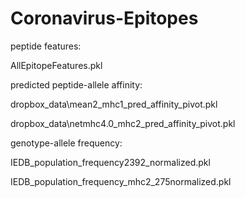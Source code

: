 # Coronavirus-Epitopes

peptide features:

AllEpitopeFeatures.pkl

predicted peptide-allele affinity:

dropbox_data\\mean2_mhc1_pred_affinity_pivot.pkl

dropbox_data\\netmhc4.0_mhc2_pred_affinity_pivot.pkl

genotype-allele frequency:

IEDB_population_frequency2392_normalized.pkl

IEDB_population_frequency_mhc2_275normalized.pkl
